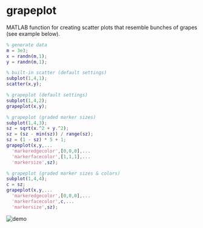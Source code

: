 # grapeplot
 MATLAB function for creating scatter plots that resemble bunches of grapes (see example below).
 ```matlab
% generate data
m = 3e3;
x = randn(m,1);
y = randn(m,1);

% built-in scatter (default settings)
subplot(1,4,1);
scatter(x,y);

% grapeplot (default settings)
subplot(1,4,2);
grapeplot(x,y);

% grapeplot (graded marker sizes)
subplot(1,4,3);
sz = sqrt(x.^2 + y.^2);
sz = (sz - min(sz)) / range(sz);
sz = (1 - sz) * 5 + 1;
grapeplot(x,y,...
   'markeredgecolor',[0,0,0],...
   'markerfacecolor',[1,1,1],...
   'markersize',sz);

% grapeplot (graded marker sizes & colors)
subplot(1,4,4);
c = sz;
grapeplot(x,y,...
   'markeredgecolor',[0,0,0],...
   'markerfacecolor',c,...
   'markersize',sz);
 ```
![demo](https://user-images.githubusercontent.com/20165837/230928088-d032f2c4-f8ae-4593-8c73-24d1dd340981.png)

